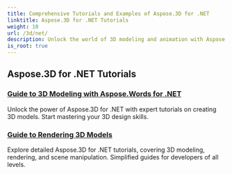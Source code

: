 ```yaml
---
title: Comprehensive Tutorials and Examples of Aspose.3D for .NET 
linktitle: Aspose.3D for .NET Tutorials
weight: 10
url: /3d/net/
description: Unlock the world of 3D modeling and animation with Aspose.3D for .NET tutorials. Elevate your projects effortlessly – from rendering to linear extrusion.
is_root: true
---
```

## Aspose.3D for .NET Tutorials
### [Guide to 3D Modeling with Aspose.Words for .NET](./guide-to-3d-modeling/)
Unlock the power of Aspose.3D for .NET with expert tutorials on creating 3D models. Start mastering your 3D design skills.
### [Guide to Rendering 3D Models](./guide-to-rendering/)
Explore detailed Aspose.3D for .NET tutorials, covering 3D modeling, rendering, and scene manipulation. Simplified guides for developers of all levels.
